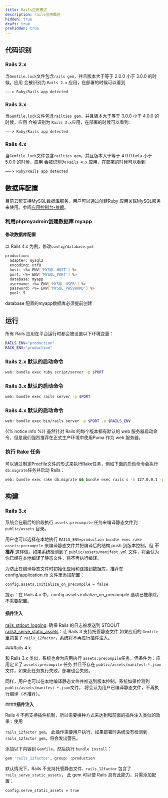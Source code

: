 ```yaml
---
title: Rails应用概述
description: rails应用概述
hidden: true
draft: true
prehidden: true
---
```


## 代码识别

### Rails 2.x

当`Gemfile.lock`文件包含`rails gem`，并且版本大于等于 2.0.0 小于 3.0.0 的时候，应用 会被识别为 `Rails 2.x` 应用，在部署的时候可以看到

```
——-> Ruby/Rails app detected
```

### Rails 3.x

当`Gemfile.lock`文件包含`railties gem`，并且版本大于等于 3.0.0 小于 4.0.0 的时候，应用 会被识别为 `Rails 3.x`应用，在部署的时候可以看到:

```
——-> Ruby/Rails app detected
```

### Rails 4.x

当`Gemfile.lock`文件包含`railties gem`，并且版本大于等于 4.0.0.beta 小于 5.0.0 的时候，应用 会被识别为 `Rails 4.x` 应用，在部署的时候可以看到

```
——-> Ruby/Rails app detected
```

## 数据库配置

目前云帮支持MySQL数据库服务，用户可以通过创建Ruby 应用关联MySQL服务来使用。参阅[应用控制台-依赖](../stable/user-app-docs/myapps/myapp-platform-reliance.html)。

### 利用phpmyadmin创建数据库 myapp

#### 修改数据库配置

以 Rails 4.x 为例，修改`config/database.yml`



```bash
production:
  adapter: mysql2
  encoding: utf8
  host: <%= ENV['MYSQL_HOST'] %>
  port: <%= ENV['MYSQL_PORT'] %>
  database: myapp
  username: <%= ENV['MYSQL_USER'] %>
  password: <%= ENV['MYSQL_PASSWORD'] %>
  pool: 5
```



database 配置的myapp数据库必须提前创建



## 运行

所有 Rails 应用在平台运行时都会被设置以下环境变量：



```bash
RAILS_ENV="production"
RACK_ENV="production"
```

### Rails 2.x 默认的启动命令



```bash
web: bundle exec ruby script/server -p $PORT
```

### Rails 3.x 默认的启动命令



```bash
web: bundle exec rails server -p $PORT
```

### Rails 4.x 默认的启动命令



```bash
web: bundle exec bin/rails server -p $PORT -e $RAILS_ENV
```
{{% notice info %}}
虽然针对 Rails 的每个版本都有默认的 web 服务器启动命令，但是我们强烈推荐在正式生产环境中使用Puma 作为 web 服务器。


### 执行 Rake 任务

可以通过制定Procfile文件的形式来执行Rake任务，例如下面的启动命令会执行`db:migrate`任务并启动 Rails：



```bash
web: bundle exec rake db:migrate && bundle exec rails s -b 127.0.0.1 -p $PORT
```

## 构建

### Rails 3.x

系统会在最后的阶段执行 `assets:precompile` 任务来编译静态文件到 `public/assets` 目录。

用户也可以选择在本地执行 `RAILS_ENV=production bundle exec rake assets:precompile` 来编译静态文件并把编译后的结构 push 到版本控制，但 **不推荐** 这样做。如果系统检测到了 `public/assets/manifest.yml`
文件，将会认为你已经在本地编译了静态文件，将不再执行编译。

为防止在编译静态文件时初始化应用和连接到数据库，推荐在 config/application.rb 文件里添加配置：



```bash
config.assets.initialize_on_precompile = false
```


提示：在 Rails 4.x 中，config.assets.initialize_on_precompile 选项已被移除，不需要配置。


#### **插件注入**

[rails_stdout_logging](https://github.com/ddollar/rails_log_stdout/blob/master/init.rb): 确保 Rails 的日志被发送到 STDOUT
[rails3_serve_static_assets](https://github.com/pedro/rails3_serve_static_assets)：让 Rails 3 支持托管静态文件
如果应用的 `Gemfile` 里包含了 `rails_12factor`，系统将不再进行插件注入。

###Rails 4.x

和 Rails 3.x 类似，系统也会为应用执行 `assets:precompile`任务，但条件为：应用定义了 `assets:precompile` 任务
并且不存在 `public/assets/manifest-*.json` 文件，如果此任务执行失败，部署也会失败。

同样，用户也可以在本地编译静态文件并推送到版本控制，系统如果检测到 `public/assets/manifest-*.json`文件，
将会认为用户已编译静态文件，不再执行编译（不推荐）。

####**插件注入**

Rails 4 不再支持插件机制，所以需要换种方式来达到和前面的插件注入类似的效果：使用

`rails_12factor gem`。
此操作需要用户执行，如果部署时系统没有检测到 `rails_12factor gem`，将会发出警告。

添加以下内容到 `Gemfile`，然后执行 `bundle install`：



```bash
gem 'rails_12factor', group: :production
```

默认情况下，Rails 不支持托管静态文件`，rails_12factor` 包含了 `rails_serve_static_assets`，
此 gem 可以使 Rails 具有此能力，只需添加配置：



```bash
config.serve_static_assets = true
```